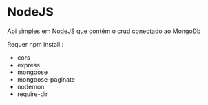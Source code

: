 # NodeJS

Api simples em NodeJS que contém o crud conectado ao MongoDb

Requer npm install :
- cors
- express
- mongoose
- mongoose-paginate
- nodemon
- require-dir
